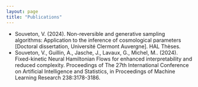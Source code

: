 ```yaml
---
layout: page
title: "Publications"
---
```


- Souveton, V. (2024). Non-reversible and generative sampling algorithms: Application to the inference of cosmological parameters [Doctoral dissertation, Université Clermont Auvergne]. HAL Thèses.
- Souveton, V., Guillin, A., Jasche, J., Lavaux, G., Michel, M.. (2024). Fixed-kinetic Neural Hamiltonian Flows for enhanced interpretability and reduced complexity. Proceedings of The 27th International Conference on Artificial Intelligence and Statistics, in Proceedings of Machine Learning Research 238:3178-3186.
